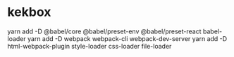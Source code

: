 # kekbox

yarn add -D @babel/core @babel/preset-env @babel/preset-react babel-loader
yarn add -D webpack webpack-cli webpack-dev-server
yarn add -D html-webpack-plugin style-loader css-loader file-loader
